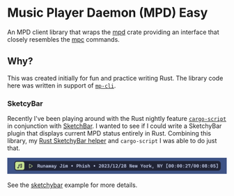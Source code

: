 # Music Player Daemon (MPD) Easy

An MPD client library that wraps the [mpd](https://crates.io/crates/mpd) crate providing an interface that closely resembles the [mpc](https://www.musicpd.org/doc/mpc/html/) commands.

## Why?

This was created initially for fun and practice writing Rust. The library code here was written in support of [`mp-cli`](https://github.com/johnallen3d/mp-cli).

### SketcyBar

Recently I've been playing around with the Rust nightly feature [`cargo-script`](https://doc.rust-lang.org/nightly/cargo/reference/unstable.html#script) in conjunction with [SketchBar](https://github.com/FelixKratz/SketchyBar). I wanted to see if I could write a SketchyBar plugin that displays current MPD status entirely in Rust. Combining this library, my [Rust SketchyBar helper](https://github.com/johnallen3d/sketchybar-rs) and `cargo-script` I was able to do just that.

![sketchybar-mpd-example](./examples/sketchybar-mpd.png)

See the [sketchybar](./examples/sketchybar.rs) example for more details.
